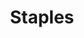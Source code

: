 ---
title: "Staples"
url: /albuquerque/staples-montgomery-boulevard-northeast/
shop: office supplies
---